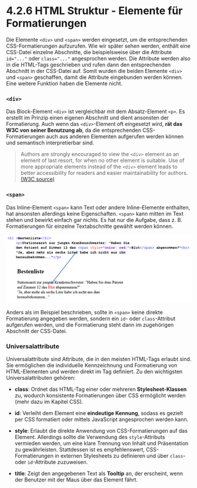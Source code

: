 # 4.2.6 HTML Struktur - Elemente für Formatierungen

Die Elemente `<div>` und `<span>` werden eingesetzt, um die entsprechenden CSS-Formatierungen aufzurufen. Wie wir später sehen werden, enthält eine CSS-Datei einzelne Abschnitte, die beispielsweise über die Attribute `id="..."` oder `class="..."` angesprochen werden. Die Attribute werden also in die HTML-Tags geschrieben und rufen dann den entsprechenden Abschnitt in der CSS-Datei auf. Somit wurden die beiden Elemente `<div>` und `<span>` geschaffen, damit die Attribute eingebunden werden können. Eine weitere Funktion haben die Elemente nicht.

### `<div>`
Das Block-Element `<div>` ist vergleichbar mit dem Absatz-Element `<p>`. Es erstellt im Prinzip einen eigenen Abschnitt und dient ansonsten der Formatierung. Auch wenn das `<div>`-Element oft eingesetzt wird, **rät das W3C von seiner Benutzung ab**, da die entsprechenden CSS-Formatierungen auch aus anderen Elementen aufgerufen werden können und semantisch interpretierbar sind.

> Authors are strongly encouraged to view the `<div>` element as an element of last resort, for when no other element is suitable. Use of more appropriate elements instead of the `<div>` element leads to better accessibility for readers and easier maintainability for authors. [(W3C source)](https://www.w3.org/TR/html51/grouping-content.html#the-div-element)

### `<span>`
Das Inline-Element `<span>` kann Text oder andere Inline-Elemente enthalten, hat ansonsten allerdings keine Eigenschaften. `<span>` kann mitten im Text stehen und bewirkt einfach gar nichts. Es hat nur die Aufgabe, dass z. B. Formatierungen für einzelne Textabschnitte gewählt werden können.

![Beispiel für die Verwendung von span](media/html-22-span.png)

Anders als im Beispiel beschrieben, sollte in `<span>` keine direkte Formatierung angegeben werden, sondern ein `id`- oder `class`-Attribut aufgerufen werden, und die Formatierung steht dann im zugehörigen Abschnitt der CSS-Datei.

### Universalattribute

Universalattribute sind Attribute, die in den meisten HTML-Tags erlaubt sind. Sie ermöglichen die individuelle Kennzeichnung und Formatierung von HTML-Elementen und werden direkt im Tag definiert. Zu den wichtigsten Universalattributen gehören:

- **class**: Ordnet das HTML-Tag einer oder mehreren **Stylesheet-Klassen** zu, wodurch konsistente Formatierungen über CSS ermöglicht werden (mehr dazu im Kapitel CSS).

- **id**: Verleiht dem Element eine **eindeutige Kennung**, sodass es gezielt per CSS formatiert oder mittels JavaScript angesprochen werden kann.

- **style**: Erlaubt die direkte Anwendung von CSS-Formatierungen auf das Element. Allerdings sollte die Verwendung des `style`-Attributs vermieden werden, um eine klare Trennung von Inhalt und Präsentation zu gewährleisten. Stattdessen ist es empfehlenswert, CSS-Formatierungen in externen Stylesheets zu definieren und über `class`- oder `id`-Attribute zuzuweisen.

- **title**: Zeigt den angegebenen Text als **Tooltip** an, der erscheint, wenn der Benutzer mit der Maus über das Element fährt.
